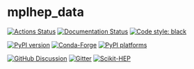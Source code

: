 # mplhep_data

[![Actions Status][actions-badge]][actions-link]
[![Documentation Status][rtd-badge]][rtd-link]
[![Code style: black][black-badge]][black-link]

[![PyPI version][pypi-version]][pypi-link]
[![Conda-Forge][conda-badge]][conda-link]
[![PyPI platforms][pypi-platforms]][pypi-link]

[![GitHub Discussion][github-discussions-badge]][github-discussions-link]
[![Gitter][gitter-badge]][gitter-link]
[![Scikit-HEP][sk-badge]](https://scikit-hep.org/)



[actions-badge]:            https://github.com/Scikit-HEP/mplhep_data/workflows/CI/badge.svg
[actions-link]:             https://github.com/Scikit-HEP/mplhep_data/actions
[black-badge]:              https://img.shields.io/badge/code%20style-black-000000.svg
[black-link]:               https://github.com/psf/black
[conda-badge]:              https://img.shields.io/conda/vn/conda-forge/mplhep_data
[conda-link]:               https://github.com/conda-forge/mplhep_data-feedstock
[github-discussions-badge]: https://img.shields.io/static/v1?label=Discussions&message=Ask&color=blue&logo=github
[github-discussions-link]:  https://github.com/Scikit-HEP/mplhep_data/discussions
[gitter-badge]:             https://badges.gitter.im/https://github.com/Scikit-HEP/mplhep_data/community.svg
[gitter-link]:              https://gitter.im/https://github.com/Scikit-HEP/mplhep_data/community?utm_source=badge&utm_medium=badge&utm_campaign=pr-badge
[pypi-link]:                https://pypi.org/project/mplhep_data/
[pypi-platforms]:           https://img.shields.io/pypi/pyversions/mplhep_data
[pypi-version]:             https://badge.fury.io/py/mplhep_data.svg
[rtd-badge]:                https://readthedocs.org/projects/mplhep_data/badge/?version=latest
[rtd-link]:                 https://mplhep_data.readthedocs.io/en/latest/?badge=latest
[sk-badge]:                 https://scikit-hep.org/assets/images/Scikit--HEP-Project-blue.svg
